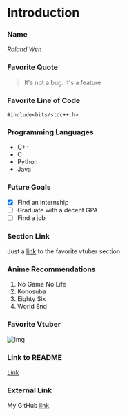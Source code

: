 
# Introduction

### Name
*Roland Wen*

### Favorite Quote
> It's not a bug. It's a feature

### Favorite Line of Code
```#include<bits/stdc++.h>```

### Programming Languages
* C++
* C
* Python
* Java
<!-- -->

### Future Goals
* [x] Find an internship
* [ ] Graduate with a decent GPA
* [ ] Find a job
<!-- -->

### Section Link
Just a [link](https://github.com/Roland-Wen/CSE-110-Lab0/blob/VS-Code/index.md#favorite-vtuber) to the favorite vtuber section

### Anime Recommendations
1. No Game No Life
2. Konosuba
3. Eighty Six
4. World End
<!-- -->

### Favorite Vtuber
![Img](https://external-preview.redd.it/wLudyrTd4smuK94Y7czP6SuVWfMAjaJgc761BqgoL0U.png?width=640&crop=smart&format=pjpg&auto=webp&s=ead3c939ac59561090145bdc1d459466d312445e)

### Link to README
[Link](/README.md)

### External Link
My GitHub [link](https://github.com/Roland-Wen/)
